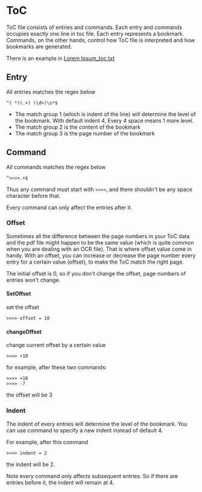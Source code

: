 # ToC

ToC file consists of entries and commands. Each entry and commands occupies exactly one line in toc file. Each entry represents a bookmark. Commands, on the other hands, control how ToC file is interpreted and how bookmarks are generated.

There is an example in [Lorem Ipsum_toc.txt](/tests/test_files/Lorem%20Ipsum_toc.txt)

## Entry

All entries matches the regex below

```regex
^( *)(.+) (\d+)\s*$
```

- The match group 1 (which is indent of the line) will determine the level of the bookmark. With default indent 4, Every 4 space means 1 more level.
- The match group 2 is the content of the bookmark
- The match group 3 is the page number of the bookmark

## Command

All commands matches the regex below

```regex
^>>>>.+$
```

Thus any command must start with `>>>>`, and there shouldn't be any space character before that.

Every command can only affect the entries after it.

### Offset

Sometimes all the difference between the page numbers in your ToC data and the pdf file might happen to be the same value (which is quite common when you are dealing with an OCR file). That is where offset value come in handy. With an offset, you can increase or decrease the page number every entry for a certain value (offset), to make the ToC match the right page.

The initial offset is 0, so if you don't change the offset, page numbers of entries won't change.

#### SetOffset

set the offset

```plaintext
>>>> offset = 10
```

#### changeOffset

change current offset by a certain value

```plaintext
>>>> +10
```

for example, after these two commands:

```plaintext
>>>> +10
>>>> -7
```

the offset will be 3

### Indent

The indent of every entries will determine the level of the bookmark. You can use command to specify a new indent instead of default 4.

For example, after this command

```
>>>> indent = 2
```

the indent will be 2.

Note every command only affects subsequent entries. So if there are entries before it, the indent will remain at 4.